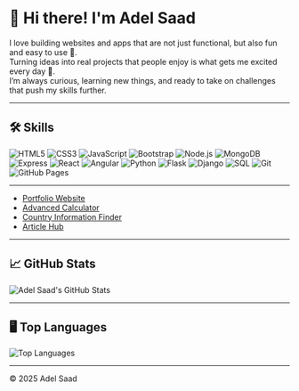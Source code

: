 # 👋 Hi there! I'm Adel Saad

 I love building websites and apps that are not just functional, but also fun and easy to use 🌟.  
 Turning ideas into real projects that people enjoy is what gets me excited every day 🚀.  
 I’m always curious, learning new things, and ready to take on challenges that push my skills further.

---


## 🛠️ Skills

![HTML5](https://img.shields.io/badge/HTML5-E34F26?style=for-the-badge&logo=html5&logoColor=white)
![CSS3](https://img.shields.io/badge/CSS3-1572B6?style=for-the-badge&logo=css3&logoColor=white)
![JavaScript](https://img.shields.io/badge/JavaScript-F7DF1E?style=for-the-badge&logo=javascript&logoColor=black)
![Bootstrap](https://img.shields.io/badge/Bootstrap-7952B3?style=for-the-badge&logo=bootstrap&logoColor=white)
![Node.js](https://img.shields.io/badge/Node.js-339933?style=for-the-badge&logo=node.js&logoColor=white)
![MongoDB](https://img.shields.io/badge/MongoDB-47A248?style=for-the-badge&logo=mongodb&logoColor=white)
![Express](https://img.shields.io/badge/Express-000000?style=for-the-badge&logo=express&logoColor=white)
![React](https://img.shields.io/badge/React-61DAFB?style=for-the-badge&logo=react&logoColor=black)
![Angular](https://img.shields.io/badge/Angular-DD0031?style=for-the-badge&logo=angular&logoColor=white)
![Python](https://img.shields.io/badge/Python-3776AB?style=for-the-badge&logo=python&logoColor=white)
![Flask](https://img.shields.io/badge/Flask-000000?style=for-the-badge&logo=flask&logoColor=white)
![Django](https://img.shields.io/badge/Django-092E20?style=for-the-badge&logo=django&logoColor=white)
![SQL](https://img.shields.io/badge/SQL-4479A1?style=for-the-badge&logo=mysql&logoColor=white)
![Git](https://img.shields.io/badge/Git-F05032?style=for-the-badge&logo=git&logoColor=white)
![GitHub Pages](https://img.shields.io/badge/GitHub%20Pages-181717?style=for-the-badge&logo=github&logoColor=white)


---

- [Portfolio Website](https://adelsaad99.github.io/portfolio-website/)
- [Advanced Calculator](https://adelsaad99.github.io/Advanced-Calculator/)
- [Country Information Finder](https://adelsaad99.github.io/country-information-finder/)
- [Article Hub](https://article-hub-1-e23v.onrender.com/)

---

## 📈 GitHub Stats

![Adel Saad's GitHub Stats](https://github-readme-stats.vercel.app/api?username=adelsaad99&theme=dark&cache_seconds=1800)

---

## 🖥️ Top Languages

![Top Languages](https://github-readme-stats.vercel.app/api/top-langs/?username=adelsaad99&layout=compact&theme=dark)

---



© 2025 Adel Saad
